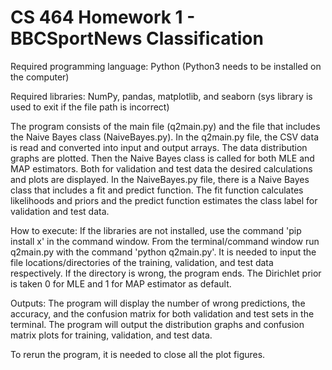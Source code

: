 # CS 464 Homework 1 - BBCSportNews Classification

Required programming language: Python (Python3 needs to be installed on the computer)

Required libraries: NumPy, pandas, matplotlib, and seaborn (sys library is used to exit if the file path is incorrect)

The program consists of the main file (q2main.py) and the file that includes the Naive Bayes class (NaiveBayes.py).
In the q2main.py file, the CSV data is read and converted into input and output arrays. The data distribution graphs are plotted.
Then the Naive Bayes class is called for both MLE and MAP estimators. Both for validation and test data the desired 
calculations and plots are displayed. In the NaiveBayes.py file, there is a Naive Bayes class that includes a fit and predict function.
The fit function calculates likelihoods and priors and the predict function estimates the class label for validation and test data. 

How to execute: If the libraries are not installed, use the command 'pip install x' in the command window.
From the terminal/command window run q2main.py with the command 'python q2main.py'. It is needed to input the file 
locations/directories of the training, validation, and test data respectively. If the directory is wrong, the program ends.
The Dirichlet prior is taken 0 for MLE and 1 for MAP estimator as default.

Outputs: The program will display the number of wrong predictions, the accuracy, and the confusion matrix for both 
validation and test sets in the terminal. The program will output the distribution graphs and confusion matrix plots for 
training, validation, and test data. 

To rerun the program, it is needed to close all the plot figures. 

